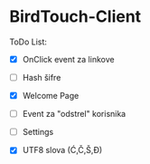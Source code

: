 # BirdTouch-Client

ToDo List:

- [x] OnClick event za linkove

- [ ] Hash šifre

- [x] Welcome Page

- [ ] Event za "odstrel" korisnika

- [ ] Settings

- [x] UTF8 slova (Ć,Č,Š,Đ)

